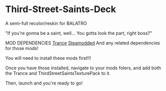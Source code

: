 # Third-Street-Saints-Deck
A semi-full recolor/reskin for BALATRO

"If you're gonna be a saint, well... You gotta look the part, right boss?"

MOD DEPENDENCIES
[Trance](https://github.com/MathIsFun0/Trance) 
[Steamodded](https://github.com/Steamopollys/Steamodded/wiki)
And any related dependencies for those mods!

You will need to install these mods first!!! 

Once you have those installed, navigate to your mods folers, and add both the Trance and ThirdStreetSaintsTexturePack to it.

Then, launch and you're ready to go!
